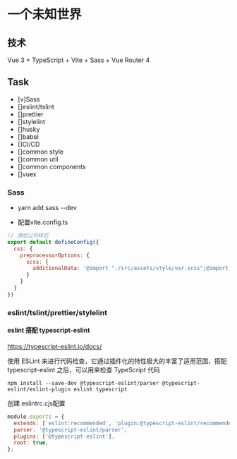 # 一个未知世界

## 技术

Vue 3 + TypeScript + Vite + Sass + Vue Router 4

## Task

- [v]Sass
- []eslint/tslint
- []prettier
- []stylelint
- []husky
- []babel
- []CI/CD
- []common style
- []common util
- []common components
- []vuex

### Sass

- yarn add sass --dev

- 配置vite.config.ts

```js
// 添加公共样式
export default defineConfig({
  css: {
    preprocessorOptions: {
      scss: {
        additionalData: '@import "./src/assets/style/var.scss";@import "./src/assets/style/common.scss";'
      }
    }
  }
})
```

### eslint/tslint/prettier/stylelint


#### eslint 搭配 typescript-eslint
https://typescript-eslint.io/docs/

使用 ESLint 来进行代码检查，它通过插件化的特性极大的丰富了适用范围，搭配 typescript-eslint 之后，可以用来检查 TypeScript 代码

```shell
npm install --save-dev @typescript-eslint/parser @typescript-eslint/eslint-plugin eslint typescript
```

创建.eslintrc.cjs配置

```cjs
module.exports = {
  extends: ['eslint:recommended', 'plugin:@typescript-eslint/recommended'],
  parser: '@typescript-eslint/parser',
  plugins: ['@typescript-eslint'],
  root: true,
};
```